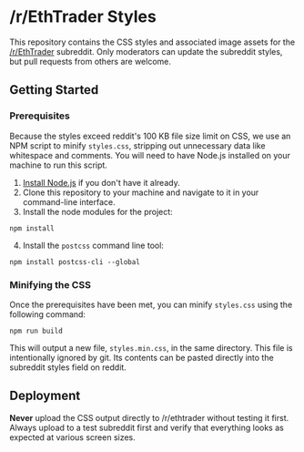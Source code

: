 # /r/EthTrader Styles

This repository contains the CSS styles and associated image assets for the [/r/EthTrader](https://www.reddit.com/r/ethtrader) subreddit. Only moderators can update the subreddit styles, but pull requests from others are welcome.

## Getting Started

### Prerequisites

Because the styles exceed reddit's 100 KB file size limit on CSS, we use an NPM script to minify `styles.css`, stripping out unnecessary data like whitespace and comments. You will need to have Node.js installed on your machine to run this script.

1. [Install Node.js](https://nodejs.org/en/download/) if you don't have it already.
2. Clone this repository to your machine and navigate to it in your command-line interface.
3. Install the node modules for the project:

```
npm install
```
4. Install the `postcss` command line tool:

```
npm install postcss-cli --global
```

### Minifying the CSS

Once the prerequisites have been met, you can minify `styles.css` using the following command:

```
npm run build
```

This will output a new file, ```styles.min.css```, in the same directory. This file is intentionally ignored by git. Its contents can be pasted directly into the subreddit styles field on reddit.

## Deployment

 **Never** upload the CSS output directly to /r/ethtrader without testing it first. Always upload to a test subreddit first and verify that everything looks as expected at various screen sizes.